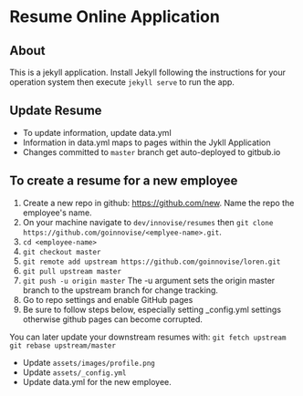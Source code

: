 # Resume Online Application

## About

This is a jekyll application. Install Jekyll following the instructions for your operation system then execute `jekyll serve` to run the app.

## Update Resume

- To update information, update data.yml
- Information in data.yml maps to pages within the Jykll Application
- Changes committed to `master` branch get auto-deployed to gitbub.io

## To create a resume for a new employee

1. Create a new repo in github: https://github.com/new. Name the repo the employee's name.
2. On your machine navigate to `dev/innovise/resumes` then `git clone https://github.com/goinnovise/<emplyee-name>.git`.
3. `cd <employee-name>`
4. `git checkout master`
5. `git remote add upstream https://github.com/goinnovise/loren.git`
6. `git pull upstream master`
7. `git push -u origin master` The -u argument sets the origin master branch to the upstream branch for change tracking.
8. Go to repo settings and enable GitHub pages
9. Be sure to follow steps below, especially setting \_config.yml settings otherwise github pages can become corrupted.

You can later update your downstream resumes with:
`git fetch upstream`
`git rebase upstream/master`

- Update `assets/images/profile.png`
- Update `assets/_config.yml`
- Update data.yml for the new employee.
